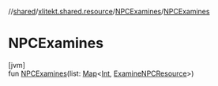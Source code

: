 //[shared](../../../index.md)/[xlitekt.shared.resource](../index.md)/[NPCExamines](index.md)/[NPCExamines](-n-p-c-examines.md)

# NPCExamines

[jvm]\
fun [NPCExamines](-n-p-c-examines.md)(list: [Map](https://kotlinlang.org/api/latest/jvm/stdlib/kotlin.collections/-map/index.html)&lt;[Int](https://kotlinlang.org/api/latest/jvm/stdlib/kotlin/-int/index.html), [ExamineNPCResource](../-examine-n-p-c-resource/index.md)&gt;)
